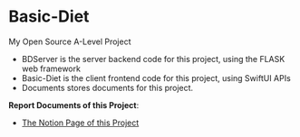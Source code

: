 # Basic-Diet
My Open Source A-Level Project

- BDServer is the server backend code for this project, using the FLASK web framework
- Basic-Diet is the client frontend code for this project, using SwiftUI APIs
- Documents stores documents for this project.


**Report Documents of this Project**:
- [The Notion Page of this Project](https://www.notion.so/ermaolaoye/Basic-Diet-e547e1c181ad4fa8bbd3cabf3a2f3b33)


